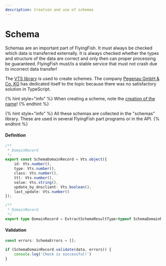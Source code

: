 ```yaml
---
description: Creation and use of schemas
---
```


# Schema

Schemas are an important part of FlyingFish. It must always be checked which data is transferred externally. It is always checked whether the types and structure of the data are correct and only then can proper processing be guaranteed. FlyingFish must/is a stable service that must not crash due to incorrect data transfer!

The [VTS library](https://github.com/OpenSourcePKG/vts) is used to create schemes. The company [Pegenau GmbH & Co. KG](https://www.pegenau.de/) has dedicated itself to the topic because there was no satisfactory solution in TypeScript.

{% hint style="info" %}
When creating a scheme, note the [creation of the name](object-name-rules.md#schema-objects)!
{% endhint %}

{% hint style="info" %}
All these schemas are collected in the "schemas" library. These are used in several FlyingFish part programs or in the API.
{% endhint %}

#### Definition

```typescript
/**
 * DomainRecord
 */
export const SchemaDomainRecord = Vts.object({
    id: Vts.number(),
    type: Vts.number(),
    class: Vts.number(),
    ttl: Vts.number(),
    value: Vts.string(),
    update_by_dnsclient: Vts.boolean(),
    last_update: Vts.number()
});

/**
 * DomainRecord
 */
export type DomainRecord = ExtractSchemaResultType<typeof SchemaDomainRecord>;
```

#### Validation

```typescript
const errors: SchemaErrors = [];

if (SchemaDomainRecord.validate(data, errors)) {
    console.log('Check is successful!')
}
```
